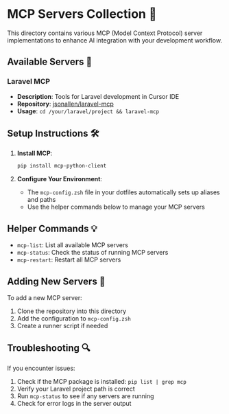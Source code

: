 # MCP Servers Collection 🧠

This directory contains various MCP (Model Context Protocol) server implementations to enhance AI integration with your development workflow.

## Available Servers 🚀

### Laravel MCP
- **Description**: Tools for Laravel development in Cursor IDE
- **Repository**: [jsonallen/laravel-mcp](https://github.com/jsonallen/laravel-mcp)
- **Usage**: `cd /your/laravel/project && laravel-mcp`

## Setup Instructions 🛠️

1. **Install MCP**:
   ```bash
   pip install mcp-python-client
   ```

2. **Configure Your Environment**:
   - The `mcp-config.zsh` file in your dotfiles automatically sets up aliases and paths
   - Use the helper commands below to manage your MCP servers

## Helper Commands 💡

- `mcp-list`: List all available MCP servers
- `mcp-status`: Check the status of running MCP servers
- `mcp-restart`: Restart all MCP servers

## Adding New Servers 🔌

To add a new MCP server:

1. Clone the repository into this directory
2. Add the configuration to `mcp-config.zsh`
3. Create a runner script if needed

## Troubleshooting 🔍

If you encounter issues:

1. Check if the MCP package is installed: `pip list | grep mcp`
2. Verify your Laravel project path is correct
3. Run `mcp-status` to see if any servers are running
4. Check for error logs in the server output